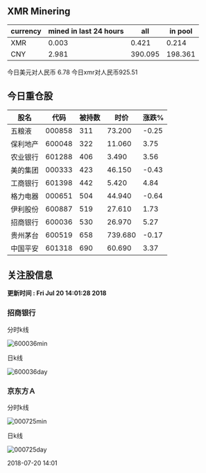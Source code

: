 ## XMR Minering

|currency|mined in last 24 hours|all|in pool|
|---|---|---|---|
|XMR|0.003|0.421|0.214|
|CNY|2.981|390.095|198.361|

今日美元对人民币 6.78	今日xmr对人民币925.51


## 今日重仓股 

|股名|代码|被持数|时价|涨跌%|
|---|---|---|---|---|
|五粮液|000858|311|73.200|-0.25|
|保利地产|600048|322|11.060|3.75|
|农业银行|601288|406|3.490|3.56|
|美的集团|000333|423|46.150|-0.43|
|工商银行|601398|442|5.420|4.84|
|格力电器|000651|504|44.940|-0.64|
|伊利股份|600887|519|27.610|1.73|
|招商银行|600036|530|26.970|5.27|
|贵州茅台|600519|658|739.680|-0.17|
|中国平安|601318|690|60.690|3.37|

## 关注股信息
**更新时间 : Fri Jul 20 14:01:28 2018**
### 招商银行 
分时k线

![600036min](http://image.sinajs.cn/newchart/min/n/sh600036.gif)

日k线

![600036day](http://image.sinajs.cn/newchart/daily/n/sh600036.gif)

### 京东方Ａ 
分时k线

![000725min](http://image.sinajs.cn/newchart/min/n/sz000725.gif)

日k线

![000725day](http://image.sinajs.cn/newchart/daily/n/sz000725.gif)

2018-07-20 14:01